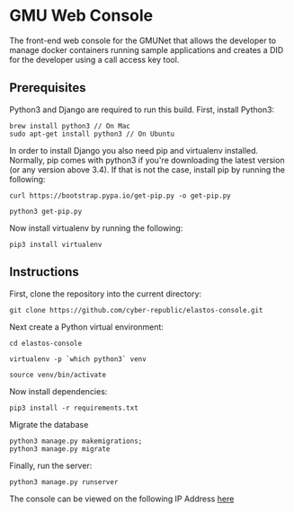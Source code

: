 # GMU Web Console
The front-end web console for the GMUNet that allows the developer to manage docker containers running sample applications and creates a DID for the developer using a call access key tool.

## Prerequisites
Python3 and Django are required to run this build. First, install Python3:
```
brew install python3 // On Mac
sudo apt-get install python3 // On Ubuntu
```
In order to install Django you also need pip and virtualenv installed. Normally, pip comes with python3 if you're downloading the latest version (or any version above 3.4). If that is not the case, install pip by running the following:
```
curl https://bootstrap.pypa.io/get-pip.py -o get-pip.py
```
```
python3 get-pip.py
```
Now install virtualenv by running the following:
```
pip3 install virtualenv
```
## Instructions
First, clone the repository into the current directory:
```
git clone https://github.com/cyber-republic/elastos-console.git
```
Next create a Python virtual environment:
```
cd elastos-console
```
```
virtualenv -p `which python3` venv
```
```
source venv/bin/activate
```
Now install dependencies:
```
pip3 install -r requirements.txt
```
Migrate the database
```
python3 manage.py makemigrations;
python3 manage.py migrate
```
Finally, run the server:
```
python3 manage.py runserver
```
The console can be viewed on the following IP Address [here]

[here]: http://127.0.0.1:8000
